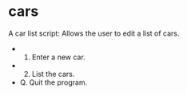 # cars
A car list script:
Allows the user to edit a list of cars.
* 1. Enter a new car.
* 2. List the cars.
* Q. Quit the program.